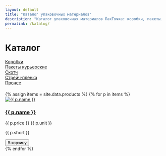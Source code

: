 ```yaml
---
layout: default
title: "Каталог упаковочных материалов"
description: "Каталог упаковочных материалов ПакТочка: коробки, пакеты, скотч, плёнка, гофрокартон и крафт-бумага. Купить оптом и в розницу в Екатеринбурге с доставкой по всей России."
permalink: /katalog/
---
```


<h1>Каталог</h1>

<nav class="cats" style="grid-template-columns:repeat(5,1fr);gap:12px;margin:12px 0 20px 0">
  <a class="cat" href="{{ site.baseurl }}/katalog/korobki/"><div class="cat__img"></div><div class="cat__cap">Коробки</div></a>
  <a class="cat" href="{{ site.baseurl }}/katalog/pakety/"><div class="cat__img"></div><div class="cat__cap">Пакеты курьерские</div></a>
  <a class="cat" href="{{ site.baseurl }}/katalog/skotch/"><div class="cat__img"></div><div class="cat__cap">Скотч</div></a>
  <a class="cat" href="{{ site.baseurl }}/katalog/plenka/"><div class="cat__img"></div><div class="cat__cap">Стрейч‑пленка</div></a>
  <a class="cat" href="{{ site.baseurl }}/katalog/prochie/"><div class="cat__img"></div><div class="cat__cap">Прочее</div></a>
</nav>

<div class="grid">
{% assign items = site.data.products %}
{% for p in items %}
  <div class="card">
    <a href="{{ site.baseurl }}/katalog/{{ p.category }}/{{ p.slug }}/">
      <img src="{{ site.baseurl }}{{ p.images | first }}" alt="{{ p.name }}">
      <h3>{{ p.name }}</h3>
    </a>
    <p class="price">{{ p.price }} {{ p.unit }}</p>
    <p class="short">{{ p.short }}</p>
    <button class="btn btn-gradient mt-2 add-to-cart" data-sku="{{ p.sku }}" data-name="{{ p.name }}" data-price="{{ p.price }}">В корзину</button>
  </div>
{% endfor %}
</div>
